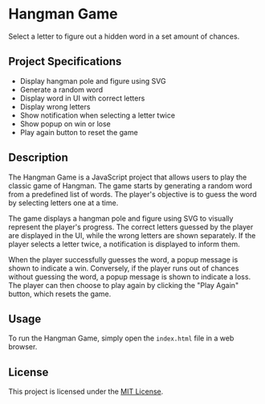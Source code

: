 # Hangman Game

Select a letter to figure out a hidden word in a set amount of chances.

## Project Specifications

- Display hangman pole and figure using SVG
- Generate a random word
- Display word in UI with correct letters
- Display wrong letters
- Show notification when selecting a letter twice
- Show popup on win or lose
- Play again button to reset the game

## Description

The Hangman Game is a JavaScript project that allows users to play the classic game of Hangman. The game starts by generating a random word from a predefined list of words. The player's objective is to guess the word by selecting letters one at a time.

The game displays a hangman pole and figure using SVG to visually represent the player's progress. The correct letters guessed by the player are displayed in the UI, while the wrong letters are shown separately. If the player selects a letter twice, a notification is displayed to inform them.

When the player successfully guesses the word, a popup message is shown to indicate a win. Conversely, if the player runs out of chances without guessing the word, a popup message is shown to indicate a loss. The player can then choose to play again by clicking the "Play Again" button, which resets the game.

## Usage

To run the Hangman Game, simply open the `index.html` file in a web browser.

## License

This project is licensed under the [MIT License](LICENSE).
